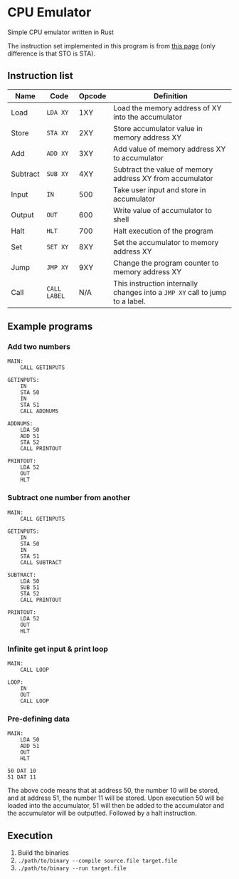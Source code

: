 # CPU Emulator
Simple CPU emulator written in Rust

The instruction set implemented in this program is from [this page](http://teaching.idallen.com/dat2343/09f/notes/13lmc_opcodes.htm) (only difference is that STO is STA).

## Instruction list

| Name     | Code         | Opcode | Definition                                                                   |
|----------|--------------|--------|------------------------------------------------------------------------------|
| Load     | `LDA XY`     | 1XY    | Load the memory address of XY into the accumulator                           |
| Store    | `STA XY`     | 2XY    | Store accumulator value in memory address XY                                 |
| Add      | `ADD XY`     | 3XY    | Add value of memory address XY to accumulator                                |
| Subtract | `SUB XY`     | 4XY    | Subtract the value of memory address XY from accumulator                     |
| Input    | `IN`         | 500    | Take user input and store in accumulator                                     |
| Output   | `OUT`        | 600    | Write value of accumulator to shell                                          |
| Halt     | `HLT`        | 700    | Halt execution of the program                                                |
| Set      | `SET XY`     | 8XY    | Set the accumulator to memory address XY                                     |
| Jump     | `JMP XY`     | 9XY    | Change the program counter to memory address XY                              |
| Call     | `CALL LABEL` | N/A    | This instruction internally changes into a `JMP XY` call to jump to a label. |

## Example programs

### Add two numbers

```
MAIN:
	CALL GETINPUTS

GETINPUTS:
	IN
	STA 50
	IN
	STA 51
	CALL ADDNUMS

ADDNUMS:
	LDA 50
	ADD 51
	STA 52
	CALL PRINTOUT

PRINTOUT:
	LDA 52
	OUT
	HLT
```

### Subtract one number from another

```
MAIN:
	CALL GETINPUTS

GETINPUTS:
	IN
	STA 50
	IN
	STA 51
	CALL SUBTRACT

SUBTRACT:
	LDA 50
	SUB 51
	STA 52
	CALL PRINTOUT

PRINTOUT:
	LDA 52
	OUT
	HLT
```

### Infinite get input & print loop

```
MAIN:
	CALL LOOP

LOOP:
	IN
	OUT
	CALL LOOP
```

### Pre-defining data

```
MAIN:
	LDA 50
	ADD 51
	OUT
	HLT

50 DAT 10
51 DAT 11
```

The above code means that at address 50, the number 10 will be stored, and at address 51, the number 11 will be stored. Upon execution 50 will be loaded into the accumulator, 51 will then be added to the accumulator and the accumulator will be outputted. Followed by a halt instruction.

## Execution

1) Build the binaries
2) `./path/to/binary --compile source.file target.file`
3) `./path/to/binary --run target.file`